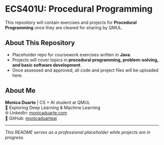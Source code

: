 # ECS401U: Procedural Programming

This repository will contain exercises and projects for **Procedural Programming** once they are cleared for sharing by QMUL.  

## About This Repository
- Placeholder repo for coursework exercises written in **Java**.  
- Projects will cover topics in **procedural programming, problem-solving, and basic software development**.  
- Once assessed and approved, all code and project files will be uploaded here.  

## About Me
**Monica Duarte** | CS + AI student at QMUL  
🔭 Exploring Deep Learning & Machine Learning  
🌐 LinkedIn: [monicaduarte.com](https://monicaduarte.com)  
🐙 GitHub: [monicaduarteai](https://github.com/monicaduarteai)

---
*This README serves as a professional placeholder while projects are in progress.*
